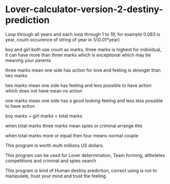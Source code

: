 # Lover-calculator-version-2-destiny-prediction

Loop through all years and each loop through 1 to 19, for example 0.083 is year, count occurence of string of year in 1/(0.01*year)

boy and girl both use count as marks, three marks is highest for individual, it can have more than three marks which is exceptional which may be meaning your parents

three marks mean one side has action for love and feeling is stronger than two marks

two marks mean one side has feeling and less possible to have action which does not have mean no action

one marks mean one side has a good looking feeling and less less possible to have action

boy marks + girl marks = total marks

when total marks three marks mean spies or criminal arrange this

when total marks more or equal then four means normal couple

This program is worth multi millions US dollars.

This program can be used for Lover determination, Team forming, altheletes competitions and criminal and spies search

This program is kind of Human destiny prediction, correct using is not to manipulate, trust your mind and trust the feeling
